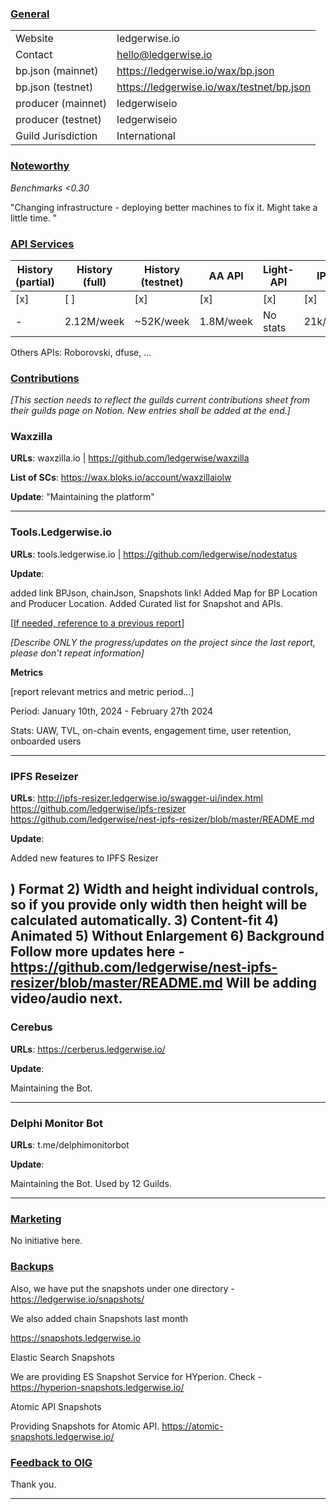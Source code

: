 ### <ins>General</ins>

|  |  |
| --- | --- |
| Website | ledgerwise.io |
| Contact | hello@ledgerwise.io |
| bp.json (mainnet) | https://ledgerwise.io/wax/bp.json |
| bp.json (testnet) | https://ledgerwise.io/wax/testnet/bp.json |
| producer (mainnet) | ledgerwiseio |
| producer (testnet) | ledgerwiseio |
| Guild Jurisdiction | International |

### <ins>Noteworthy</ins>
*Benchmarks <0.30*

"Changing infrastructure - deploying better machines to fix it. Might take a little time. "

### <ins>API Services</ins>

| History (partial) | History (full) | History (testnet) | AA API | Light-API  | IPFS |
|--------|--------|--------|--------|--------|--------|
| [x] | [ ] | [x] | [x] | [x] | [x] |  [x] |
| - | 2.12M/week | ~52K/week | 1.8M/week | No stats | 21k/week |

Others APIs: Roborovski, dfuse, ...

### <ins>Contributions</ins>
*[This section needs to reflect the guilds current contributions sheet from their guilds page on Notion. New entries shall be added at the end.]*

### Waxzilla

**URLs**: waxzilla.io | https://github.com/ledgerwise/waxzilla 

**List of SCs**: https://wax.bloks.io/account/waxzillaiolw

**Update**: 
"Maintaining the platform"

---


### Tools.Ledgerwise.io

**URLs**: tools.ledgerwise.io | https://github.com/ledgerwise/nodestatus


**Update**: 

added link BPJson, chainJson, Snapshots link! 
Added Map for BP Location and Producer Location. 
Added Curated list for Snapshot and APIs.

[[If needed, reference to a previous report](https://github.com/wax-office-of-inspector-general/waxguilds/blob/d707e65ff0544bb441d665963c9e91e2378fdee8/reports/3dkrenderwax/2024-01.md?plain=1#L49)]

*[Describe ONLY the progress/updates on the project since the last report, please don't repeat information]*

**Metrics**

[report relevant metrics and metric period...]

Period: January 10th, 2024 - February 27th 2024

Stats: UAW, TVL, on-chain events, engagement time, user retention, onboarded users

---

### IPFS Reseizer

**URLs**: http://ipfs-resizer.ledgerwise.io/swagger-ui/index.html
https://github.com/ledgerwise/ipfs-resizer
https://github.com/ledgerwise/nest-ipfs-resizer/blob/master/README.md


**Update**: 

Added new features to IPFS Resizer 

) Format
2) Width and height individual controls,  so if you provide only width then height will be calculated automatically.
3) Content-fit
4) Animated
5) Without Enlargement 
6) Background
Follow more updates here - https://github.com/ledgerwise/nest-ipfs-resizer/blob/master/README.md
Will be adding video/audio next. 
---

### Cerebus

**URLs**: https://cerberus.ledgerwise.io/

**Update**: 

Maintaining the Bot. 

---

### Delphi Monitor Bot 


**URLs**: t.me/delphimonitorbot

**Update**: 

Maintaining the Bot. 
Used by 12 Guilds. 



---


### <ins>Marketing</ins>
No initiative here. 

### <ins>Backups </ins>

Also, we have put the snapshots under one directory - https://ledgerwise.io/snapshots/

We also added chain Snapshots last month

https://snapshots.ledgerwise.io

Elastic Search Snapshots

We are providing ES Snapshot Service for HYperion. Check - https://hyperion-snapshots.ledgerwise.io/

Atomic API Snapshots

Providing Snapshots for Atomic API. https://atomic-snapshots.ledgerwise.io/


### <ins>Feedback to OIG</ins>

Thank you. 

----
